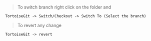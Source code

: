 > To switch branch right click on the folder and
```
TortoiseGit -> Switch/Checkout -> Switch To (Select the branch)
```
> To revert any change
```
TortoiseGit -> revert
```

